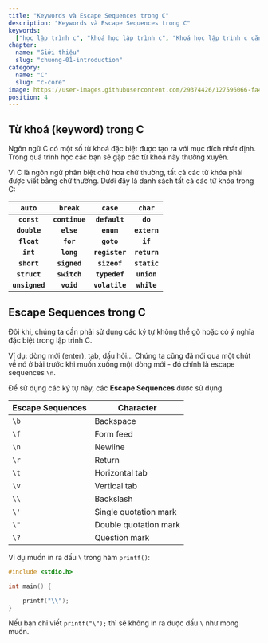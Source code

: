 ```yaml
---
title: "Keywords và Escape Sequences trong C"
description: "Keywords và Escape Sequences trong C"
keywords:
  ["học lập trình c", "khoá học lập trình c", "Khoá học lập trình c căn bản"]
chapter:
  name: "Giới thiệu"
  slug: "chuong-01-introduction"
category:
  name: "C"
  slug: "c-core"
image: https://user-images.githubusercontent.com/29374426/127596066-fa46df01-982f-4a72-b6d1-f7d8f5c5a9b3.png
position: 4
---
```


## Từ khoá (keyword) trong C

Ngôn ngữ C có một số từ khoá đặc biệt được tạo ra với mục đích nhất định. Trong quá trình học các bạn sẽ gặp các từ khoá này thường xuyên.

Vì C là ngôn ngữ phân biệt chữ hoa chữ thường, tất cả các từ khóa phải được viết bằng chữ thường. Dưới đây là danh sách tất cả các từ khóa trong C:

|     `auto`     |    `break`     |     `case`     |    `char`    |
| :------------: | :------------: | :------------: | :----------: |
|  **`const`**   | **`continue`** | **`default`**  |   **`do`**   |
|  **`double`**  |   **`else`**   |   **`enum`**   | **`extern`** |
|  **`float`**   |   **`for`**    |   **`goto`**   |   **`if`**   |
|   **`int`**    |   **`long`**   | **`register`** | **`return`** |
|  **`short`**   |  **`signed`**  |  **`sizeof`**  | **`static`** |
|  **`struct`**  |  **`switch`**  | **`typedef`**  | **`union`**  |
| **`unsigned`** |   **`void`**   | **`volatile`** | **`while`**  |

## Escape Sequences trong C

Đôi khi, chúng ta cần phải sử dụng các ký tự không thể gõ hoặc có ý nghĩa đặc biệt trong lập trình C.

Ví dụ: dòng mới (enter), tab, dấu hỏi... Chúng ta cũng đã nói qua một chút về nó ở bài trước khi muốn xuống một dòng mới - đó chính là escape sequences `\n`.

Để sử dụng các ký tự này, các **Escape Sequences** được sử dụng.

| Escape Sequences | Character             |
| ---------------- | --------------------- |
| `\b`             | Backspace             |
| `\f`             | Form feed             |
| `\n`             | Newline               |
| `\r`             | Return                |
| `\t`             | Horizontal tab        |
| `\v`             | Vertical tab          |
| `\\`             | Backslash             |
| `\'`             | Single quotation mark |
| `\"`             | Double quotation mark |
| `\?`             | Question mark         |

Ví dụ muốn in ra dấu `\` trong hàm `printf()`:

```c
#include <stdio.h>

int main() {

    printf("\\");
}
```

Nếu bạn chỉ viết `printf("\");` thì sẽ không in ra được dấu `\` như mong muốn.
